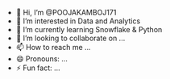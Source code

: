 - 👋 Hi, I’m @POOJAKAMBOJ171
- 👀 I’m interested in Data and Analytics
- 🌱 I’m currently learning Snowflake & Python
- 💞️ I’m looking to collaborate on ...
- 📫 How to reach me ...
- 😄 Pronouns: ...
- ⚡ Fun fact: ...

<!---
POOJAKAMBOJ171/POOJAKAMBOJ171 is a ✨ special ✨ repository because its `README.md` (this file) appears on your GitHub profile.
You can click the Preview link to take a look at your changes.
--->
